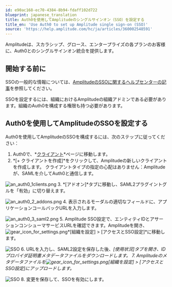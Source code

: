 ```yaml
---
id: e90ac168-ec70-4384-8b94-fdaff102d722
blueprint: japanese_translation
title: Auth0を使用してAmplitudeのシングルサインオン（SSO）を設定する
title_en: 'Use Auth0 to set up Amplitude single sign-on (SSO)'
source: 'https://help.amplitude.com/hc/ja/articles/360002548591'
---
```

Amplitudeは、スカラシップ、グロース、エンタープライズの各プランのお客様に、Auth0とのシングルサインオン統合を提供します。

## 開始する前に

SSOの一般的な情報については、[AmplitudeのSSOに関するヘルプセンターの記事](/docs/admin/single-sign-on/sso)を参照してください。

SSOを設定するには、組織におけるAmplitudeの組織アドミンである必要があります。組織のAuth0を構成する権限も持つ必要があります。

## Auth0を使用してAmplitudeのSSOを設定する

Auth0を使用してAmplitudeのSSOを構成するには、次のステップに従ってください：

1. Auth0で、*[クライアント](https://manage.auth0.com/#/clients)*ページに移動します。
2. *[+ クライアントを作成]*をクリックして、Amplitudeの新しいクライアントを作成します。 クライアントタイプの指定の心配はありません：Amplitudeが、SAMLを介してAuth0と通信します。

![an_auth0_1clients.png](/docs/output/img/jp/an-auth0-1clients-png.png)
3. *[アドオン]*タブに移動し、SAML2プラグイントグルを「有効」に切り替えます。

![an_auth0_2_addons.png](/docs/output/img/jp/an-auth0-2-addons-png.png)
4. 表示されるモーダルの適切なフィールドに、アプリケーションコールバックURLを入力します。

![an_auth0_3_saml2.png](/docs/output/img/jp/an-auth0-3-saml2-png.png)
5. Amplitude SSO設定で、エンティティIDとアサーションコンシューマサービスURLを確認できます。Amplitudeを開き、![gear_icon_for_settings.png](/docs/output/img/jp/gear-icon-for-settings-png.png)*[組織を設定] > [アクセスとSSO設定]*に移動します。

![SSO](/docs/output/img/jp/sso.png)
6. URLを入力し、SAML2設定を保存した後、*[使用状況]*タブを開き、IDプロバイダ証明書メタデータファイルをダウンロードします。
7. Amplitudeのメタデータファイルを![gear_icon_for_settings.png](/docs/output/img/jp/gear-icon-for-settings-png.png)*[組織を設定] > [アクセスとSSO設定]*にアップロードします*。*

![SSO](/docs/output/img/jp/sso.png)
8. 変更を保存して、SSOを有効にします。